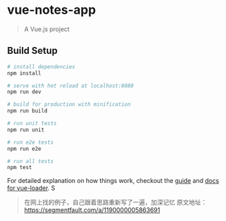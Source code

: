 # vue-notes-app

> A Vue.js project

## Build Setup

``` bash
# install dependencies
npm install

# serve with hot reload at localhost:8080
npm run dev

# build for production with minification
npm run build

# run unit tests
npm run unit

# run e2e tests
npm run e2e

# run all tests
npm test
```

For detailed explanation on how things work, checkout the [guide](http://vuejs-templates.github.io/webpack/) and [docs for vue-loader](http://vuejs.github.io/vue-loader).
S

> 在网上找的例子，自己跟着思路重新写了一遍，加深记忆
> 原文地址： https://segmentfault.com/a/1190000005863691